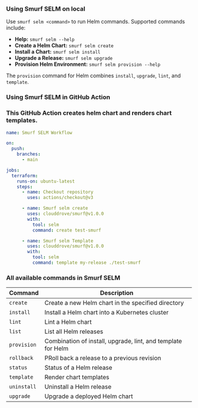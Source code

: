 ### Using Smurf SELM on local
Use `smurf selm <command>` to run Helm commands. Supported commands include:

- **Help:** `smurf selm --help`
- **Create a Helm Chart:** `smurf selm create`
- **Install a Chart:** `smurf selm install`
- **Upgrade a Release:** `smurf selm upgrade`
- **Provision Helm Environment:** `smurf selm provision --help`

The `provision` command for Helm combines `install`, `upgrade`, `lint`, and `template`.

### Using Smurf SELM in GitHub Action
### This GitHub Action creates helm chart and renders chart templates.

```yaml
name: Smurf SELM Workflow

on:
  push:
    branches:
      - main

jobs:
  terraform:
    runs-on: ubuntu-latest
    steps:
      - name: Checkout repository
        uses: actions/checkout@v3

      - name: Smurf selm create
        uses: clouddrove/smurf@v1.0.0
        with:
          tool: selm
          command: create test-smurf

      - name: Smurf selm Template
        uses: clouddrove/smurf@v1.0.0
        with:
          tool: selm
          command: template my-release ./test-smurf
```

### All available commands in Smurf SELM

| Command   | Description                          |
|-----------|--------------------------------------|
| `create`    | Create a new Helm chart in the specified directory |
| `install` | Install a Helm chart into a Kubernetes cluster         |
| `lint`    | Lint a Helm chart |
| `list`   | List all Helm releases                |
| `provision` | Combination of install, upgrade, lint, and template for Helm |
| `rollback` | PRoll back a release to a previous revision           |
| `status` | Status of a Helm release  |
| `template` |  Render chart templates           |
| `uninstall` | Uninstall a Helm release  |
| `upgrade` | Upgrade a deployed Helm chart  |